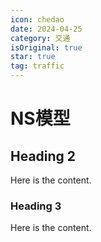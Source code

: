 ```yaml
---
icon: chedao
date: 2024-04-25
category: 交通
isOriginal: true
star: true
tag: traffic
---
```


# NS模型

## Heading 2

Here is the content.

### Heading 3

Here is the content.
